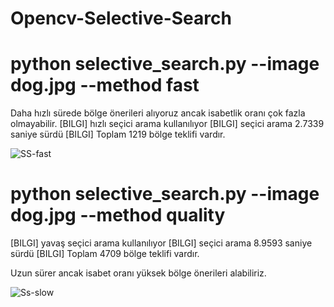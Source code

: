 # Opencv-Selective-Search
# python selective_search.py --image dog.jpg --method fast
Daha hızlı sürede bölge önerileri alıyoruz ancak isabetlik oranı çok fazla olmayabilir.
[BILGI] hızlı seçici arama kullanılıyor
[BILGI] seçici arama 2.7339 saniye sürdü
[BILGI] Toplam 1219 bölge teklifi vardır.

![SS-fast](https://user-images.githubusercontent.com/64548477/93670289-0cd32980-faa3-11ea-948c-9eb5d1727bd9.gif)

# python selective_search.py --image dog.jpg --method quality  
[BILGI] yavaş seçici arama kullanılıyor
[BILGI] seçici arama 8.9593 saniye sürdü
[BILGI] Toplam 4709 bölge teklifi vardır.

Uzun sürer ancak isabet oranı yüksek bölge önerileri alabiliriz.

![Ss-slow](https://user-images.githubusercontent.com/64548477/93670354-8539ea80-faa3-11ea-988b-bbb05a7314af.gif)
